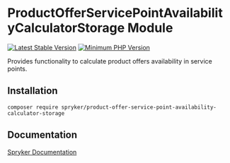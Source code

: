 # ProductOfferServicePointAvailabilityCalculatorStorage Module
[![Latest Stable Version](https://poser.pugx.org/spryker/product-offer-service-point-availability-calculator-storage/v/stable.svg)](https://packagist.org/packages/spryker/product-offer-service-point-availability-calculator-storage)
[![Minimum PHP Version](https://img.shields.io/badge/php-%3E%3D%208.1-8892BF.svg)](https://php.net/)

Provides functionality to calculate product offers availability in service points.

## Installation

```
composer require spryker/product-offer-service-point-availability-calculator-storage
```

## Documentation

[Spryker Documentation](https://docs.spryker.com)
